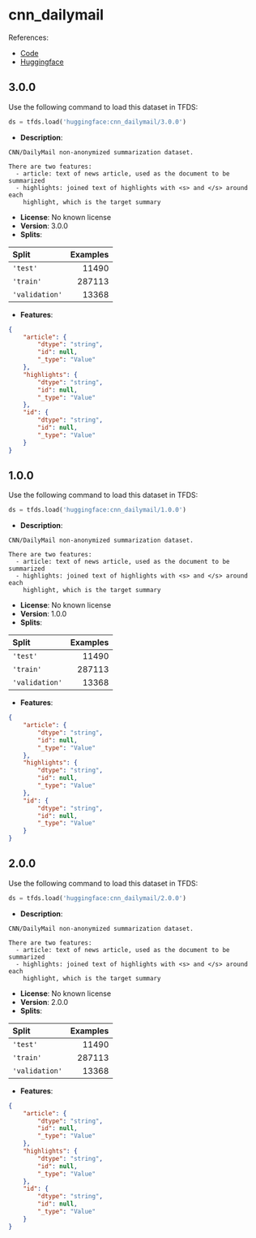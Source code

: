 # cnn_dailymail

References:

*   [Code](https://github.com/huggingface/datasets/blob/master/datasets/cnn_dailymail)
*   [Huggingface](https://huggingface.co/datasets/cnn_dailymail)


## 3.0.0


Use the following command to load this dataset in TFDS:

```python
ds = tfds.load('huggingface:cnn_dailymail/3.0.0')
```

*   **Description**:

```
CNN/DailyMail non-anonymized summarization dataset.

There are two features:
  - article: text of news article, used as the document to be summarized
  - highlights: joined text of highlights with <s> and </s> around each
    highlight, which is the target summary
```

*   **License**: No known license
*   **Version**: 3.0.0
*   **Splits**:

Split  | Examples
:----- | -------:
`'test'` | 11490
`'train'` | 287113
`'validation'` | 13368

*   **Features**:

```json
{
    "article": {
        "dtype": "string",
        "id": null,
        "_type": "Value"
    },
    "highlights": {
        "dtype": "string",
        "id": null,
        "_type": "Value"
    },
    "id": {
        "dtype": "string",
        "id": null,
        "_type": "Value"
    }
}
```



## 1.0.0


Use the following command to load this dataset in TFDS:

```python
ds = tfds.load('huggingface:cnn_dailymail/1.0.0')
```

*   **Description**:

```
CNN/DailyMail non-anonymized summarization dataset.

There are two features:
  - article: text of news article, used as the document to be summarized
  - highlights: joined text of highlights with <s> and </s> around each
    highlight, which is the target summary
```

*   **License**: No known license
*   **Version**: 1.0.0
*   **Splits**:

Split  | Examples
:----- | -------:
`'test'` | 11490
`'train'` | 287113
`'validation'` | 13368

*   **Features**:

```json
{
    "article": {
        "dtype": "string",
        "id": null,
        "_type": "Value"
    },
    "highlights": {
        "dtype": "string",
        "id": null,
        "_type": "Value"
    },
    "id": {
        "dtype": "string",
        "id": null,
        "_type": "Value"
    }
}
```



## 2.0.0


Use the following command to load this dataset in TFDS:

```python
ds = tfds.load('huggingface:cnn_dailymail/2.0.0')
```

*   **Description**:

```
CNN/DailyMail non-anonymized summarization dataset.

There are two features:
  - article: text of news article, used as the document to be summarized
  - highlights: joined text of highlights with <s> and </s> around each
    highlight, which is the target summary
```

*   **License**: No known license
*   **Version**: 2.0.0
*   **Splits**:

Split  | Examples
:----- | -------:
`'test'` | 11490
`'train'` | 287113
`'validation'` | 13368

*   **Features**:

```json
{
    "article": {
        "dtype": "string",
        "id": null,
        "_type": "Value"
    },
    "highlights": {
        "dtype": "string",
        "id": null,
        "_type": "Value"
    },
    "id": {
        "dtype": "string",
        "id": null,
        "_type": "Value"
    }
}
```


